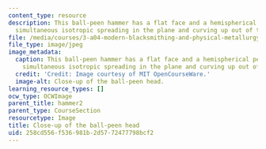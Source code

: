 ```yaml
---
content_type: resource
description: This ball-peen hammer has a flat face and a hemispherical peen, to allow
  simultaneous isotropic spreading in the plane and curving up out of the plane.
file: /media/courses/3-a04-modern-blacksmithing-and-physical-metallurgy-fall-2008/258cd556f536981b2d5772477798bcf2_022.jpg
file_type: image/jpeg
image_metadata:
  caption: This ball-peen hammer has a flat face and a hemispherical peen, to allow
    simultaneous isotropic spreading in the plane and curving up out of the plane.
  credit: 'Credit: Image courtesy of MIT OpenCourseWare.'
  image-alt: Close-up of the ball-peen head.
learning_resource_types: []
ocw_type: OCWImage
parent_title: hammer2
parent_type: CourseSection
resourcetype: Image
title: Close-up of the ball-peen head
uid: 258cd556-f536-981b-2d57-72477798bcf2
---
```

